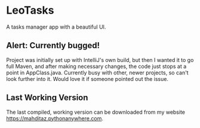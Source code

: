 # LeoTasks
A tasks manager app with a beautiful UI.

## Alert: Currently bugged!
Project was initially set up with IntelliJ's own build, but then I wanted it to go full Maven, and after making necessary changes, the code just stops at a point in AppClass.java.
Currently busy with other, newer projects, so can't look further into it. Would love it if someone pointed out the issue.

## Last Working Version
The last compiled, working version can be downloaded from my website https://mahditaz.pythonanywhere.com.
